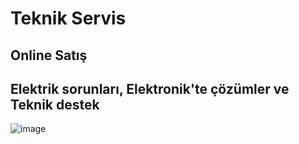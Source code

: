 # Teknik Servis
## Online Satış
## Elektrik sorunları, Elektronik'te çözümler ve Teknik destek
![image](https://github.com/Teknik24/Web/assets/151061166/52bbf32c-22d1-4108-bcb9-67bb484aac7e)
